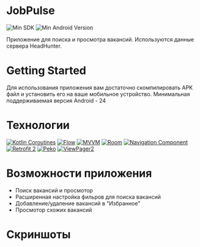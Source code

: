 # JobPulse
 ![Min SDK](https://img.shields.io/badge/Min%20SDK-26-brightgreen) ![Min Android Version](https://img.shields.io/badge/Min%20Android%20Version-8.0%20(Android_Oreo)-blue)
 
Приложение для поиска и просмотра вакансий. Используются данные сервера HeadHunter.

# Getting Started 
Для использования приложения вам достаточно скомпилировать APK файл и установить его на ваше мобильное устройство. Минимальная поддерживаемая версия Android - 24

# Технологии
[![Kotlin Coroutines](https://img.shields.io/badge/-Kotlin%20Coroutines-blue)](https://kotlinlang.org/docs/coroutines-guide.html)  [![Flow](https://img.shields.io/badge/-Flow-orange)](https://kotlinlang.org/docs/flow.html) [![MVVM](https://img.shields.io/badge/-MVVM-brightgreen)](https://developer.android.com/jetpack/guide?gclid=CjwKCAjwqIiFBhAHEiwANg9szkbgZdKjebt3kzGqrdK1r2fb1Q4oC1Y-0I7KtI9M6mGZyB4e_2YxHhoC0kkQAvD_BwE&gclsrc=aw.ds) [![Room](https://img.shields.io/badge/-Room-yellow)](https://developer.android.com/training/data-storage/room) [![Navigation Component](https://img.shields.io/badge/-Navigation%20Component-brightgreen)](https://developer.android.com/guide/navigation/navigation-getting-started) [![Retrofit 2](https://img.shields.io/badge/-Retrofit%202-red)](https://square.github.io/retrofit/) [![Peko](https://img.shields.io/badge/-Peko-orange)](https://github.com/peko-rb/peko) [![ViewPager2](https://img.shields.io/badge/-ViewPager2-brightgreen)](https://developer.android.com/jetpack/androidx/releases/viewpager2)

# Возможности приложения
+ Поиск вакансий и просмотор
+ Расширенная настройка фильров для поиска вакансий
+ Добавление/удаление вакансий в "Избранное"
+ Просмотор схожих вакансий

# Скриншоты

